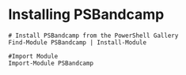 # Installing PSBandcamp

    # Install PSBandcamp from the PowerShell Gallery
    Find-Module PSBandcamp | Install-Module

    #Import Module
    Import-Module PSBandcamp
